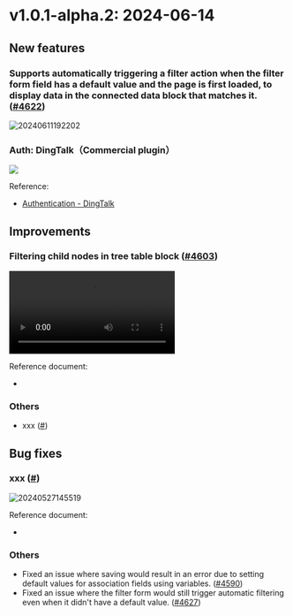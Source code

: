 # v1.0.1-alpha.2: 2024-06-14

## New features

### Supports automatically triggering a filter action when the filter form field has a default value and the page is first loaded, to display data in the connected data block that matches it. (<a href="https://github.com/nocobase/nocobase/pull/4622" target="_blank">#4622</a>)

![20240611192202](https://nocobase-docs.oss-cn-beijing.aliyuncs.com/20240611192202.gif)

### Auth: DingTalk（Commercial plugin）

![](https://static-docs.nocobase.com/202406120016896.png)

Reference:

- [Authentication - DingTalk](https://docs-cn.nocobase.com/handbook/auth-dingtalk)

## Improvements

### Filtering child nodes in tree table block (<a href="https://github.com/nocobase/nocobase/pull/4603" target="_blank">#4603</a>)

![](https://static-docs.nocobase.com/337836462-bd34d25e-c7c7-47ef-8f55-feb5e3bd8e40.mp4)

Reference document:

- []()

### Others

- xxx (<a href="" target="_blank">#</a>)

## Bug fixes

### xxx (<a href="" target="_blank">#</a>)

![20240527145519](https://static-docs.nocobase.com/20240527145519.png)

Reference document:

- []()

### Others

- Fixed an issue where saving would result in an error due to setting default values for association fields using variables. (<a href="https://github.com/nocobase/nocobase/pull/4590" target="_blank">#4590</a>)
- Fixed an issue where the filter form would still trigger automatic filtering even when it didn't have a default value. (<a href="https://github.com/nocobase/nocobase/pull/4627" target="_blank">#4627</a>)
